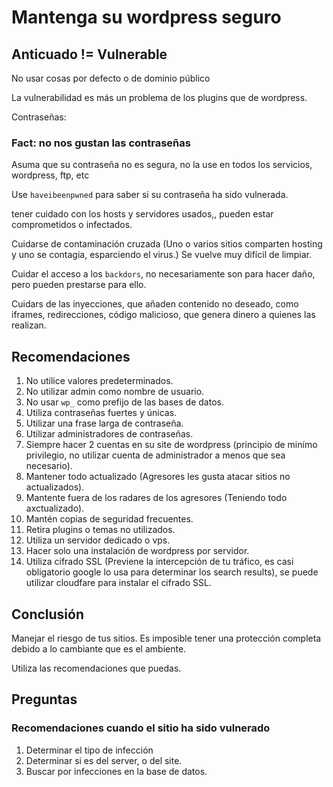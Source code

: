 # Mantenga su wordpress seguro

## Anticuado != Vulnerable
No usar cosas por defecto o de dominio público

La vulnerabilidad es más un problema de los plugins que de wordpress.

Contraseñas:
### Fact: no nos gustan las contraseñas
Asuma que su contraseña no es segura, no la use en todos los servicios, wordpress, ftp, etc

Use `haveibeenpwned` para saber si su contraseña ha sido vulnerada.

tener cuidado con los hosts y servidores usados,, pueden estar comprometidos o infectados.

Cuidarse de contaminación cruzada (Uno o varios sitios comparten hosting y uno se contagia, esparciendo el virus.) Se vuelve muy difícil de limpiar.

Cuidar el acceso a los `backdors`, no necesariamente son para hacer daño, pero pueden prestarse para ello.

Cuidars de las inyecciones, que añaden contenido no deseado, como iframes, redirecciones, código malicioso, que genera dinero a quienes las realizan.

## Recomendaciones
1. No utilice valores predeterminados.
2. No utilizar admin como nombre de usuario.
3. No usar `wp_` como prefijo de las bases de datos.
4. Utiliza contraseñas fuertes y únicas.
5. Utilizar una frase larga de contraseña.
6. Utilizar administradores de contraseñas.
7. Siempre hacer 2 cuentas en su site de wordpress (principio de minímo privilegio, no utilizar cuenta de administrador a menos que sea necesario).
8. Mantener todo actualizado (Agresores les gusta atacar sitios no actualizados).
9. Mantente fuera de los radares de los agresores (Teniendo todo axctualizado).
10. Mantén copias de seguridad frecuentes.
11. Retira plugins o temas no utilizados.
12. Utiliza un servidor dedicado o vps.
13. Hacer solo una instalación de wordpress por servidor.
14. Utiliza cifrado SSL (Previene la intercepción de tu tráfico, es casi obligatorio google lo usa para determinar los search results), se puede utilizar cloudfare para instalar el cifrado SSL.

## Conclusión

Manejar el riesgo de tus sitios. Es imposible tener una protección completa debido a lo cambiante que es el ambiente.

Utiliza las recomendaciones que puedas.

## Preguntas
### Recomendaciones cuando el sitio ha sido vulnerado
1. Determinar el tipo de infección
2. Determinar si es del server, o del site.
3. Buscar por infecciones en la base de datos.